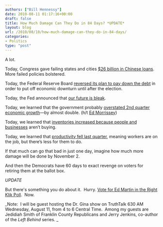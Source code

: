 ```yaml
---
authors: ["Bill Hennessy"]
date: 2010-08-11 01:17:16+00:00
draft: false
title: How Much Damage Can They Do in 84 Days? *UPDATE*
layout: blog
url: /2010/08/10/how-much-damage-can-they-do-in-84-days/
categories:
- Politics
type: "post"
---
```


A lot.

Today, Congress gave failing states and cities [$26 billion in Chinese loans](https://www.politico.com/news/stories/0810/40842.html). More failed policies bolstered.

Today, the Federal Reserve Board [reversed its plan to pay down the debt](https://www.bloomberg.com/news/2010-08-10/fed-to-reinvest-principal-on-mortgage-proceeds-into-long-term-treasuries.html) in order to put off economic downturn until after the election.

Today, the Fed announced that [our future is bleak](https://www.ft.com/cms/s/0/0567152a-a49c-11df-8c9f-00144feabdc0.html).

Today, we learned that the government probably [overstated 2nd quarter economic growth](https://www.zerohedge.com/article/another-revision-q2-gdp-number-jpm-firm-now-estimates-real-economic-performance-was-13-24)—by almost double. (h/t [Ed Morrissey](https://hotair.com/archives/2010/08/10/productivity-wholesale-sales-fall-in-latest-reports/))

Today, we learned that [inventories increased because people and businesses](https://www.theatlantic.com/business/archive/2010/08/wholesale-sales-declined-in-june-inventories-rose/61229/) aren’t buying.

Today, we learned that [productivity fell last quarter](https://online.wsj.com/article/SB10001424052748704164904575421051109791586.html?mod=WSJ_hps_LEFTWhatsNews), meaning workers are on the job, but there’s less for them to do.

If that much can go that bad in just one day, imagine how much more damage will be done by November 2.

And then the Democrats have 60 days to exact revenge on voters for retiring them at the ballot box.

*UPDATE*

But there's something you do about it.  Hurry. [Vote for Ed Martin in the Right Klik Poll](https://www.rightklik.net/2010/08/ten-buck-fridays-august-8-13.html).  Now.

_Note:  I will be guest hosting the Dr. Gina show on TruthTalk 630 AM Wednesday, August 11, from 4 to 6 Central Time.  Among my guests are Jedidiah Smith of Franklin County Republicans and Jerry Jenkins, co-author of the _Left Behind_ series. _
